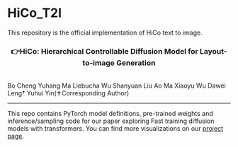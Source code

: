 # HiCo_T2I
This repository is the official implementation of HiCo text to image.

### <div align="center">👉HiCo: Hierarchical Controllable Diffusion Model for Layout-to-image Generation<div> 
</br>
Bo Cheng Yuhang Ma Liebucha Wu Shanyuan Liu Ao Ma Xiaoyu Wu Dawei Leng† Yuhui Yin(✝Corresponding Author)
</br>

---
This repo contains PyTorch model definitions, pre-trained weights and inference/sampling code for our paper exploring 
Fast training diffusion models with transformers. You can find more visualizations on our [project page](xxxxxxxxxx).
